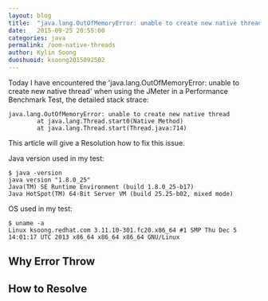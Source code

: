 ```yaml
---
layout: blog
title:  "java.lang.OutOfMemoryError: unable to create new native thread"
date:   2015-09-25 20:55:00
categories: java
permalink: /oom-native-threads
author: Kylin Soong
duoshuoid: ksoong2015092502
---
```


Today I have encountered the 'java.lang.OutOfMemoryError: unable to create new native thread' when using the JMeter in a Performance Benchmark Test, the detailed stack strace:

~~~
java.lang.OutOfMemoryError: unable to create new native thread
        at java.lang.Thread.start0(Native Method)
        at java.lang.Thread.start(Thread.java:714)
~~~

This article will give a Resolution how to fix this issue.

Java version used in my test:

~~~
$ java -version
java version "1.8.0_25"
Java(TM) SE Runtime Environment (build 1.8.0_25-b17)
Java HotSpot(TM) 64-Bit Server VM (build 25.25-b02, mixed mode)
~~~

OS used in my test:

~~~
$ uname -a
Linux ksoong.redhat.com 3.11.10-301.fc20.x86_64 #1 SMP Thu Dec 5 14:01:17 UTC 2013 x86_64 x86_64 x86_64 GNU/Linux
~~~

## Why Error Throw


## How to Resolve
